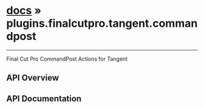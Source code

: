 # [docs](index.md) » plugins.finalcutpro.tangent.commandpost
---

Final Cut Pro CommandPost Actions for Tangent

## API Overview

## API Documentation

